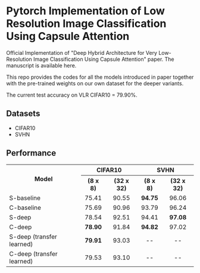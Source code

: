 # Pytorch Implementation of Low Resolution Image Classification Using Capsule Attention

Official Implementation of "Deep Hybrid Architecture for Very Low-Resolution Image Classification Using Capsule Attention" paper. The manuscript is available here.

This repo provides the codes for all the models introduced in paper together with the pre-trained weights on our own dataset for the deeper variants.

The current test accuracy on VLR CIFAR10 = 79.90%.

## Datasets

- CIFAR10
- SVHN

## Performance

<table>
  <tr>
    <th rowspan="2">Model</th>
    <th colspan="2">CIFAR10</th>
    <th colspan="2">SVHN</th>
  </tr>
  <tr>
    <th>(8 x 8)</th>
    <th>(32 x 32)</th>
    <th>(8 x 8)</th>
    <th>(32 x 32)</th>
  </tr>
  <tr>
    <td>S-baseline</td>
    <td align="center">75.41</td>
    <td align="center">90.55</td>
    <td align="center"><b>94.75</b></td>
    <td align="center">96.06</td>
  </tr>
  <tr>
    <td>C-baseline</td>
    <td align="center">75.69</td>
    <td align="center">90.96</td>
    <td align="center">93.79</td>
    <td align="center">96.24</td>
  </tr>
  <tr>
    <td>S-deep</td>
    <td align="center">78.54</td>
    <td align="center">92.51</td>
    <td align="center">94.41</td>
    <td align="center"><b>97.08</b></td>
  </tr>
  <tr>
    <td>C-deep</td>
    <td align="center"><b>78.90</b></td>
    <td align="center">91.84</td>
    <td align="center"><b>94.82</b></td>
    <td align="center">97.02</td>
  </tr>
  <tr>
    <td>S-deep (transfer learned)</td>
    <td align="center"><b>79.91</b></td>
    <td align="center">93.03</td>
    <td align="center">--</td>
    <td align="center">--</td>
  </tr>
  <tr>
    <td>C-deep (transfer learned)</td>
    <td align="center">79.53</td>
    <td align="center">93.10</td>
    <td align="center">--</td>
    <td align="center">--</td>
  </tr>
</table>



